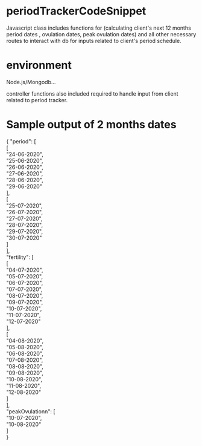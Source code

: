# periodTrackerCodeSnippet
Javascript class includes functions for (calculating client's next 12 months period dates , ovulation dates, peak ovulation dates) and all other necessary routes to interact with db for inputs related to client's period schedule.   

# environment
Node.js/Mongodb...

 controller functions also included required to handle input from client related to period tracker.
 
# Sample output of 2 months dates
 {
    "period": [<br/>
        [<br/>
            "24-06-2020",<br/>
            "25-06-2020",<br/>
            "26-06-2020",<br/>
            "27-06-2020",<br/>
            "28-06-2020",<br/>
            "29-06-2020"<br/>
        ],<br/>
        [<br/>
            "25-07-2020",<br/>
            "26-07-2020",<br/>
            "27-07-2020",<br/>
            "28-07-2020",<br/>
            "29-07-2020",<br/>
            "30-07-2020"<br/>
        ]<br/>
    ],<br/>
    "fertility": [<br/>
        [<br/>
            "04-07-2020",<br/>
            "05-07-2020",<br/>
            "06-07-2020",<br/>
            "07-07-2020",<br/>
            "08-07-2020",<br/>
            "09-07-2020",<br/>
            "10-07-2020",<br/>
            "11-07-2020",<br/>
            "12-07-2020"<br/>
        ],<br/>
        [<br/>
            "04-08-2020",<br/>
            "05-08-2020",<br/>
            "06-08-2020",<br/>
            "07-08-2020",<br/>
            "08-08-2020",<br/>
            "09-08-2020",<br/>
            "10-08-2020",<br/>
            "11-08-2020",<br/>
            "12-08-2020"<br/>
        ]<br/>
    ],<br/>
    "peakOvulationn": [<br/>
        "10-07-2020",<br/>
        "10-08-2020"<br/>
    ]<br/>
}
